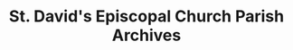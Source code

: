 ---
layout: repo
title: "St. David's Episcopal Church Parish Archives"
id: 15105
permalink: repos/15105/
---